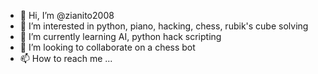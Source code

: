 - 👋 Hi, I’m @zianito2008
- 👀 I’m interested in python, piano, hacking, chess, rubik's cube solving
- 🌱 I’m currently learning AI, python hack scripting
- 💞️ I’m looking to collaborate on a chess bot
- 📫 How to reach me ...

<!---
zianito2008/zianito2008 is a ✨ special ✨ repository because its `README.md` (this file) appears on your GitHub profile.
You can click the Preview link to take a look at your changes.
--->
